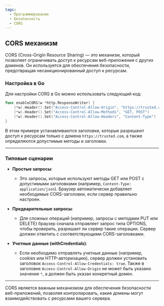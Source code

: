 ```yaml
---
tags:
  - Программирование
  - Безопасность
  - CORS
---
```

## CORS механизм

CORS (Cross-Origin Resource Sharing) — это механизм, который позволяет ограничивать доступ к ресурсам веб-приложения с других доменов. Он используется для обеспечения безопасности, предотвращая несанкционированный доступ к ресурсам.

### Настройка в Go
Для настройки CORS в Go можно использовать следующий код:

```go
func enableCORS(w *http.ResponseWriter) {
    (*w).Header().Set("Access-Control-Allow-Origin", "https://trusted.com")
    (*w).Header().Set("Access-Control-Allow-Methods", "GET, POST")
    (*w).Header().Set("Access-Control-Allow-Headers", "Content-Type")
}
```
В этом примере устанавливаются заголовки, которые разрешают доступ к ресурсам только с домена `https://trusted.com`, а также определяются допустимые методы и заголовки.

---

### Типовые сценарии

- **Простые запросы**: 
  - Это запросы, которые используют методы GET или POST с допустимыми заголовками (например, `Content-Type: application/json`). Браузер автоматически добавляет необходимые CORS-заголовки, если сервер правильно настроен.

- **Предварительные запросы**: 
  - Для сложных операций (например, запросы с методами PUT или DELETE) браузер сначала отправляет запрос типа OPTIONS, чтобы проверить, разрешает ли сервер такие операции. Сервер должен ответить с соответствующими CORS-заголовками.

- **Учетные данные (withCredentials)**: 
  - Если необходимо отправлять учетные данные (например, cookies или HTTP-авторизацию), сервер должен установить заголовок `Access-Control-Allow-Credentials: true`. Также в заголовке `Access-Control-Allow-Origin` не может быть указано значение `*`, а должен быть указан конкретный домен.

---

CORS является важным механизмом для обеспечения безопасности веб-приложений, позволяя контролировать, какие домены могут взаимодействовать с ресурсами вашего сервера.